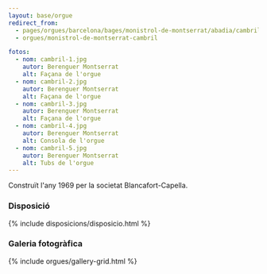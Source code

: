 ```yaml
---
layout: base/orgue
redirect_from:
  - pages/orgues/barcelona/bages/monistrol-de-montserrat/abadia/cambril
  - orgues/monistrol-de-montserrat-cambril

fotos:
  - nom: cambril-1.jpg
    autor: Berenguer Montserrat
    alt: Façana de l'orgue
  - nom: cambril-2.jpg
    autor: Berenguer Montserrat
    alt: Façana de l'orgue
  - nom: cambril-3.jpg
    autor: Berenguer Montserrat
    alt: Façana de l'orgue
  - nom: cambril-4.jpg
    autor: Berenguer Montserrat
    alt: Consola de l'orgue
  - nom: cambril-5.jpg
    autor: Berenguer Montserrat
    alt: Tubs de l'orgue
---
```


Construït l'any 1969 per la societat Blancafort-Capella.

### Disposició

{% include disposicions/disposicio.html %}

### Galeria fotogràfica

{% include orgues/gallery-grid.html %}


